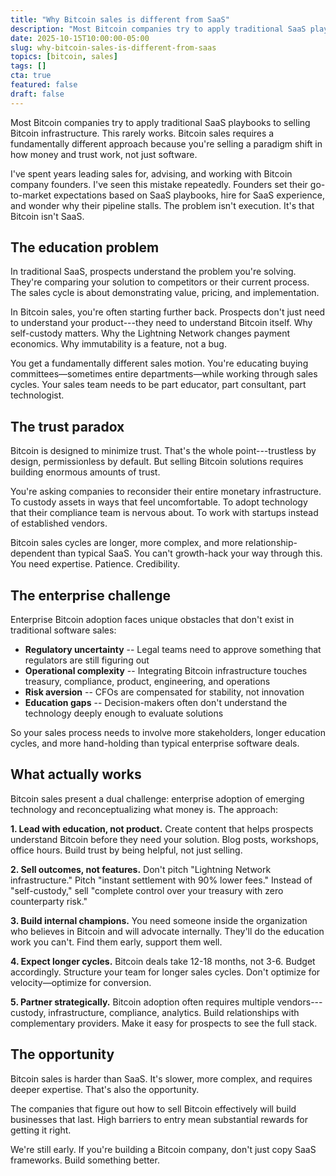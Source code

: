 ```yaml
---
title: "Why Bitcoin sales is different from SaaS"
description: "Most Bitcoin companies try to apply traditional SaaS playbooks. This rarely works. Bitcoin sales requires a fundamentally different approach because you're selling a paradigm shift."
date: 2025-10-15T10:00:00-05:00
slug: why-bitcoin-sales-is-different-from-saas
topics: [bitcoin, sales]
tags: []
cta: true
featured: false
draft: false
---
```


Most Bitcoin companies try to apply traditional SaaS playbooks to selling Bitcoin infrastructure. This rarely works. Bitcoin sales requires a fundamentally different approach because you're selling a paradigm shift in how money and trust work, not just software.

<!--more-->

I've spent years leading sales for, advising, and working with Bitcoin company founders. I've seen this mistake repeatedly. Founders set their go-to-market expectations based on SaaS playbooks, hire for SaaS experience, and wonder why their pipeline stalls. The problem isn't execution. It's that Bitcoin isn't SaaS.

## The education problem

In traditional SaaS, prospects understand the problem you're solving. They're comparing your solution to competitors or their current process. The sales cycle is about demonstrating value, pricing, and implementation.

In Bitcoin sales, you're often starting further back. Prospects don't just need to understand your product---they need to understand Bitcoin itself. Why self-custody matters. Why the Lightning Network changes payment economics. Why immutability is a feature, not a bug.

You get a fundamentally different sales motion. You're educating buying committees—sometimes entire departments—while working through sales cycles. Your sales team needs to be part educator, part consultant, part technologist.

## The trust paradox

Bitcoin is designed to minimize trust. That's the whole point---trustless by design, permissionless by default. But selling Bitcoin solutions requires building enormous amounts of trust.

You're asking companies to reconsider their entire monetary infrastructure. To custody assets in ways that feel uncomfortable. To adopt technology that their compliance team is nervous about. To work with startups instead of established vendors.

Bitcoin sales cycles are longer, more complex, and more relationship-dependent than typical SaaS. You can't growth-hack your way through this. You need expertise. Patience. Credibility.

## The enterprise challenge

Enterprise Bitcoin adoption faces unique obstacles that don't exist in traditional software sales:

- **Regulatory uncertainty** -- Legal teams need to approve something that regulators are still figuring out
- **Operational complexity** -- Integrating Bitcoin infrastructure touches treasury, compliance, product, engineering, and operations
- **Risk aversion** -- CFOs are compensated for stability, not innovation
- **Education gaps** -- Decision-makers often don't understand the technology deeply enough to evaluate solutions

So your sales process needs to involve more stakeholders, longer education cycles, and more hand-holding than typical enterprise software deals.

## What actually works

Bitcoin sales present a dual challenge: enterprise adoption of emerging technology and reconceptualizing what money is. The approach:

**1. Lead with education, not product.**
Create content that helps prospects understand Bitcoin before they need your solution. Blog posts, workshops, office hours. Build trust by being helpful, not just selling.

**2. Sell outcomes, not features.**
Don't pitch "Lightning Network infrastructure." Pitch "instant settlement with 90% lower fees." Instead of "self-custody," sell "complete control over your treasury with zero counterparty risk."

**3. Build internal champions.**
You need someone inside the organization who believes in Bitcoin and will advocate internally. They'll do the education work you can't. Find them early, support them well.

**4. Expect longer cycles.**
Bitcoin deals take 12-18 months, not 3-6. Budget accordingly. Structure your team for longer sales cycles. Don't optimize for velocity—optimize for conversion.

**5. Partner strategically.**
Bitcoin adoption often requires multiple vendors---custody, infrastructure, compliance, analytics. Build relationships with complementary providers. Make it easy for prospects to see the full stack.

## The opportunity

Bitcoin sales is harder than SaaS. It's slower, more complex, and requires deeper expertise. That's also the opportunity.

The companies that figure out how to sell Bitcoin effectively will build businesses that last. High barriers to entry mean substantial rewards for getting it right.

We're still early. If you're building a Bitcoin company, don't just copy SaaS frameworks. Build something better.
